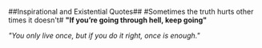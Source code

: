 ##Inspirational and Existential Quotes##
#Sometimes the truth hurts other times it doesn't#
__"If you’re going through hell, keep going"__

_"You only live once, but if you do it right, once is enough."_
